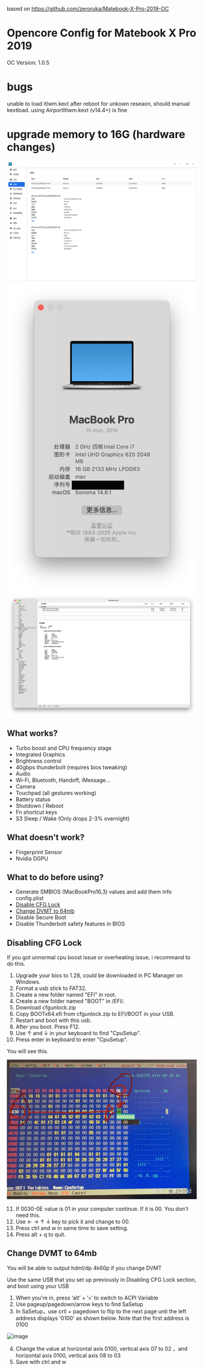 based on https://github.com/zeroruka/Matebook-X-Pro-2019-OC
# Opencore Config for Matebook X Pro 2019
OC Version: 1.0.5

# bugs
unable to load itlwm.kext after reboot for unkown reseaon, should manual kextload. using AirportItlwm.kext (v14.4+) is fine

# upgrade memory to 16G (hardware changes)
![](https://github.com/demonlj/Matebook-X-Pro-2019-OpenCore/blob/main/Memory%20upgrade%20to%2016G/before1.png)
![](https://github.com/demonlj/Matebook-X-Pro-2019-OpenCore/blob/main/Memory%20upgrade%20to%2016G/after1.png)
![](https://github.com/demonlj/Matebook-X-Pro-2019-OpenCore/blob/main/Memory%20upgrade%20to%2016G/after2.png)

## What works?
- Turbo boost and CPU frequency stage
- Integrated Graphics
- Brightness control
- 40gbps thunderbolt (requires bios tweaking)
- Audio
- Wi-Fi, Bluetooth, Handoff, iMessage...
- Camera
- Touchpad (all gestures working)
- Battery status
- Shutdown / Reboot
- Fn shortcut keys
- S3 Sleep / Wake (Only drops 2-3% overnight)

## What doesn't work?
- Fingerprint Sensor
- Nvidia DGPU

## What to do before using?
- Generate SMBIOS (MacBookPro16,3) values and add them info config.plist
- [Disable CFG Lock](#disabling-cfg-lock)
- [Change DVMT to 64mb](#change-dvmt-to-64mb)
- Disable Secure Boot
- Disable Thunderbolt safety features in BIOS

## Disabling CFG Lock
If you got unnormal cpu boost issue or overheating issue, i recommand to do this.

1. Upgrade your bios to 1.28, could be downloaded in PC Manager on Windows.
2. Format a usb stick to FAT32.
3. Create a new folder named "EFI" in root.
4. Create a new folder named "BOOT" in /EFI/.
5. Download cfgunlock.zip
6. Copy BOOTx64.efi from cfgunlock.zip to EFI/BOOT in your USB.
7. Restart and boot with this usb.
8. After you boot. Press F12.
9. Use ↑ and ↓ in your keyboard to find "CpuSetup".
10. Press enter in keyboard to enter "CpuSetup".

You will see this.

![](https://github.com/yusufklncc/Huawei-Matebook-13-Hackintosh/blob/main/Images/CpuSetup.jpg)

11. If 0030-0E value is 01 in your computer continue. If it is 00. You don't need this.
12. Use ← → ↑ ↓ key to pick it and change to 00.
13. Press ctrl and w in same time to save setting.
14. Press alt + q to quit.

## Change DVMT to 64mb
You will be able to output hdml/dp 4k60p if you change DVMT

Use the same USB that you set up previously in Disabling CFG Lock section, and boot using your USB

1. When you're in, press ‘alt’ + ’=‘ to switch to ACPI Variable
2. Use pageup/pagedown/arrow keys to find SaSetup
3. In SaSetup，use crtl + pagedown to flip to the next page unti the left address displays '0100' as shown below. Note that the first address is 0100

![image](https://user-images.githubusercontent.com/89210318/229143618-1ef03155-b11d-4b45-9c94-945b398b0ee4.png)

4. Change the value at horizontal axis 0100, vertical axis 07 to 02 ，and horizontal axis 0100, vertical axis 08 to 03
5. Save with ctrl and w
